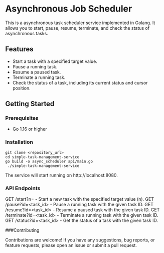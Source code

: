 # Asynchronous Job Scheduler

This is a asynchronous task scheduler service implemented in Golang. It allows you to start, pause, resume, terminate, and check the status of asynchronous tasks.

## Features

- Start a task with a specified target value.
- Pause a running task.
- Resume a paused task.
- Terminate a running task.
- Check the status of a task, including its current status and cursor position.

## Getting Started

### Prerequisites

- Go 1.16 or higher

### Installation

   ```shell
   git clone <repository_url>
   cd simple-task-management-service
   go build -o async_scheduler api/main.go
    ./simple-task-management-service
   ```

The service will start running on http://localhost:8080.

### API Endpoints

GET /start?n=<target> - Start a new task with the specified target value (n).
GET /pause?id=<task_id> - Pause a running task with the given task ID.
GET /resume?id=<task_id> - Resume a paused task with the given task ID.
GET /terminate?id=<task_id> - Terminate a running task with the given task ID.
GET /status?id=<task_id> - Get the status of a task with the given task ID.


###Contributing

Contributions are welcome! If you have any suggestions, bug reports, or feature requests, please open an issue or submit a pull request.



   
